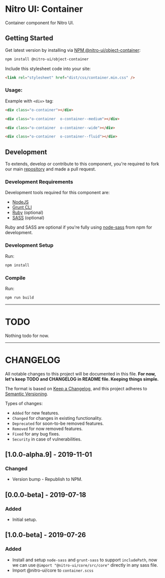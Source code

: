 # Nitro UI: Container

Container component for Nitro UI.

## Getting Started

Get latest version by installing via [NPM @nitro-ui/object-container](https://www.npmjs.com/package/@nitro-ui/object-container):

```sh
npm install @nitro-ui/object-container
```

Include this stylesheet code into your site:

```html
<link rel="stylesheet" href="dist/css/container.min.css" />
```

### Usage:

Example with `<div>` tag:

```html
<div class="o-container"></div>
```

```html
<div class="o-container  o-container--medium"></div>
```

```html
<div class="o-container  o-container--wide"></div>
```

```html
<div class="o-container  o-container--fluid"></div>
```



## Development

To extends, develop or contribute to this component, you're required to fork our main [repository](https://github.com/icarasia-engineering/nitro-ui) and made a pull request.

### Development Requirements

Development tools required for this component are:

- [NodeJS](https://nodejs.org/en/)
- [Grunt CLI](https://gruntjs.com)
- [Ruby](https://www.ruby-lang.org/en/) (optional)
- [SASS](https://sass-lang.com) (optional)

Ruby and SASS are optional if you're fully using [node-sass](https://github.com/sass/node-sass) from npm for development.

### Development Setup

Run:

```sh
npm install
```

### Compile

Run:

```sh
npm run build
```
---

# TODO

Nothing todo for now.

---

# CHANGELOG

All notable changes to this project will be documented in this file. **For now, let's keep TODO and CHANGELOG in README file. Keeping things simple.**

The format is based on [Keep a Changelog](https://keepachangelog.com/en/1.0.0/),
and this project adheres to [Semantic Versioning](https://semver.org/spec/v2.0.0.html).

Types of changes:

- `Added` for new features.
- `Changed` for changes in existing functionality.
- `Deprecated` for soon-to-be removed features.
- `Removed` for now removed features.
- `Fixed` for any bug fixes.
- `Security` in case of vulnerabilities.

## [1.0.0-alpha.9] - 2019-11-01
### Changed
- Version bump - Republish to NPM.

## [0.0.0-beta] - 2019-07-18
### Added
- Initial setup.

## [1.0.0-beta] - 2019-07-26
### Added
- Install and setup `node-sass` and `grunt-sass` to support `includePath`, now we can use `@import "@nitro-ui/core/src/core"` directly in any sass file.
- Import @nitro-ui/core to `container.scss`
